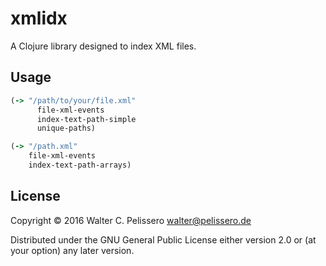 # xmlidx

A Clojure library designed to index XML files.

## Usage


```clojure
(-> "/path/to/your/file.xml"
      file-xml-events
      index-text-path-simple
      unique-paths)
```

```clojure
(-> "/path.xml"
    file-xml-events
    index-text-path-arrays)
```

## License

Copyright © 2016 Walter C. Pelissero <walter@pelissero.de>

Distributed under the GNU General Public License either version 2.0 or
(at your option) any later version.
